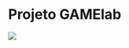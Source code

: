 # Projeto GAMElab

 <align center><img src="https://pbs.twimg.com/media/FJ9V_3CWUAoRG7B?format=jpg&name=medium" height=”200” width=”200”></center>

